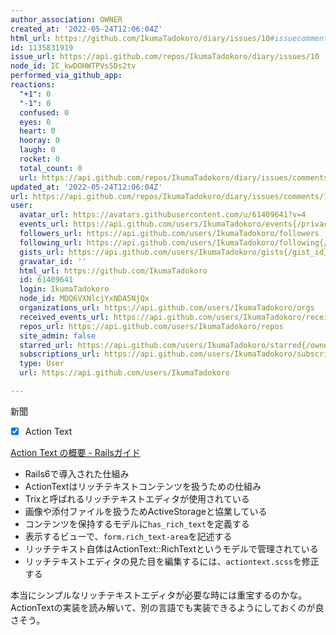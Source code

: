 ```yaml
---
author_association: OWNER
created_at: '2022-05-24T12:06:04Z'
html_url: https://github.com/IkumaTadokoro/diary/issues/10#issuecomment-1135831919
id: 1135831919
issue_url: https://api.github.com/repos/IkumaTadokoro/diary/issues/10
node_id: IC_kwDOHWTPVs5Ds2tv
performed_via_github_app: 
reactions:
  "+1": 0
  "-1": 0
  confused: 0
  eyes: 0
  heart: 0
  hooray: 0
  laugh: 0
  rocket: 0
  total_count: 0
  url: https://api.github.com/repos/IkumaTadokoro/diary/issues/comments/1135831919/reactions
updated_at: '2022-05-24T12:06:04Z'
url: https://api.github.com/repos/IkumaTadokoro/diary/issues/comments/1135831919
user:
  avatar_url: https://avatars.githubusercontent.com/u/61409641?v=4
  events_url: https://api.github.com/users/IkumaTadokoro/events{/privacy}
  followers_url: https://api.github.com/users/IkumaTadokoro/followers
  following_url: https://api.github.com/users/IkumaTadokoro/following{/other_user}
  gists_url: https://api.github.com/users/IkumaTadokoro/gists{/gist_id}
  gravatar_id: ''
  html_url: https://github.com/IkumaTadokoro
  id: 61409641
  login: IkumaTadokoro
  node_id: MDQ6VXNlcjYxNDA5NjQx
  organizations_url: https://api.github.com/users/IkumaTadokoro/orgs
  received_events_url: https://api.github.com/users/IkumaTadokoro/received_events
  repos_url: https://api.github.com/users/IkumaTadokoro/repos
  site_admin: false
  starred_url: https://api.github.com/users/IkumaTadokoro/starred{/owner}{/repo}
  subscriptions_url: https://api.github.com/users/IkumaTadokoro/subscriptions
  type: User
  url: https://api.github.com/users/IkumaTadokoro

---
```

新聞

- [x] Action Text 

[Action Text の概要 \- Railsガイド](https://railsguides.jp/action_text_overview.html)

- Rails6で導入された仕組み
- ActionTextはリッチテキストコンテンツを扱うための仕組み
- Trixと呼ばれるリッチテキストエディタが使用されている
- 画像や添付ファイルを扱うためActiveStorageと協業している
- コンテンツを保持するモデルに`has_rich_text`を定義する
- 表示するビューで、`form.rich_text-area`を記述する
- リッチテキスト自体はActionText::RichTextというモデルで管理されている
- リッチテキストエディタの見た目を編集するには、`actiontext.scss`を修正する

本当にシンプルなリッチテキストエディタが必要な時には重宝するのかな。ActionTextの実装を読み解いて、別の言語でも実装できるようにしておくのが良さそう。
